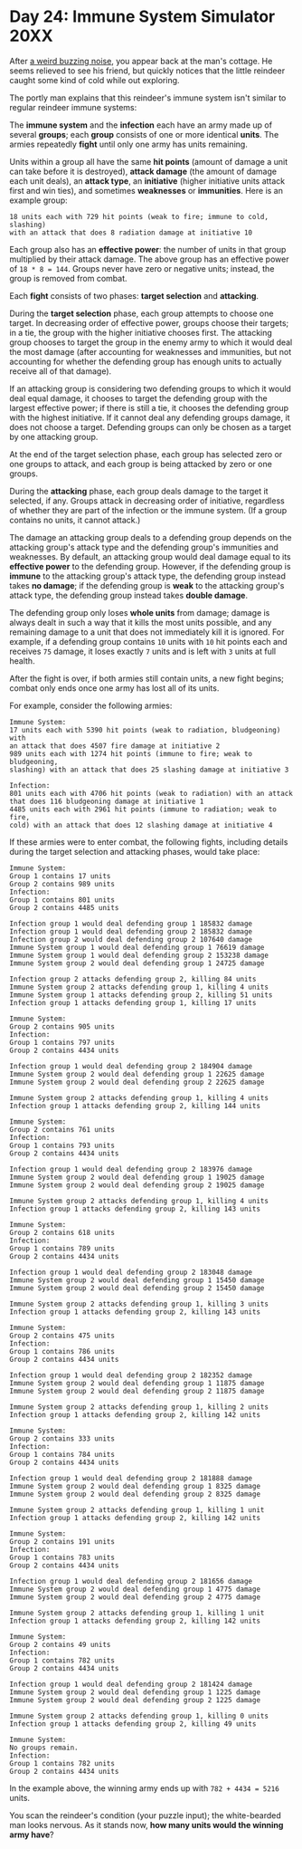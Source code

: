 # Day 24: Immune System Simulator 20XX
After [a weird buzzing noise](https://www.youtube.com/watch?v=NDVjLt_QHL8&t=7), you appear back at the man's cottage. He 
seems relieved to see his friend, but quickly notices that the little reindeer caught some kind of cold while out 
exploring.

The portly man explains that this reindeer's immune system isn't similar to regular reindeer immune systems:

The **immune system** and the **infection** each have an army made up of several **groups**; each **group** consists of 
one or more identical **units**. The armies repeatedly **fight** until only one army has units remaining.

Units within a group all have the same **hit points** (amount of damage a unit can take before it is destroyed), 
**attack damage** (the amount of damage each unit deals), an **attack type**, an **initiative** (higher initiative units 
attack first and win ties), and sometimes **weaknesses** or **immunities**. Here is an example group:
```
18 units each with 729 hit points (weak to fire; immune to cold, slashing)
with an attack that does 8 radiation damage at initiative 10
```
Each group also has an **effective power**: the number of units in that group multiplied by their attack damage. The 
above group has an effective power of `18 * 8 = 144`. Groups never have zero or negative units; instead, the group is 
removed from combat.

Each **fight** consists of two phases: **target selection** and **attacking**.

During the **target selection** phase, each group attempts to choose one target. In decreasing order of effective power, 
groups choose their targets; in a tie, the group with the higher initiative chooses first. The attacking group chooses 
to target the group in the enemy army to which it would deal the most damage (after accounting for weaknesses and 
immunities, but not accounting for whether the defending group has enough units to actually receive all of that damage).

If an attacking group is considering two defending groups to which it would deal equal damage, it chooses to target the 
defending group with the largest effective power; if there is still a tie, it chooses the defending group with the 
highest initiative. If it cannot deal any defending groups damage, it does not choose a target. Defending groups can 
only be chosen as a target by one attacking group.

At the end of the target selection phase, each group has selected zero or one groups to attack, and each group is being 
attacked by zero or one groups.

During the **attacking** phase, each group deals damage to the target it selected, if any. Groups attack in decreasing 
order of initiative, regardless of whether they are part of the infection or the immune system. (If a group contains no 
units, it cannot attack.)

The damage an attacking group deals to a defending group depends on the attacking group's attack type and the defending 
group's immunities and weaknesses. By default, an attacking group would deal damage equal to its **effective power** to 
the defending group. However, if the defending group is **immune** to the attacking group's attack type, the defending 
group instead takes **no damage**; if the defending group is **weak** to the attacking group's attack type, the 
defending group instead takes **double damage**.

The defending group only loses **whole units** from damage; damage is always dealt in such a way that it kills the most 
units possible, and any remaining damage to a unit that does not immediately kill it is ignored. For example, if a 
defending group contains `10` units with `10` hit points each and receives `75` damage, it loses exactly `7` units and 
is left with `3` units at full health.

After the fight is over, if both armies still contain units, a new fight begins; combat only ends once one army has lost 
all of its units.

For example, consider the following armies:
```
Immune System:
17 units each with 5390 hit points (weak to radiation, bludgeoning) with
an attack that does 4507 fire damage at initiative 2
989 units each with 1274 hit points (immune to fire; weak to bludgeoning,
slashing) with an attack that does 25 slashing damage at initiative 3

Infection:
801 units each with 4706 hit points (weak to radiation) with an attack
that does 116 bludgeoning damage at initiative 1
4485 units each with 2961 hit points (immune to radiation; weak to fire,
cold) with an attack that does 12 slashing damage at initiative 4
```
If these armies were to enter combat, the following fights, including details during the target selection and attacking 
phases, would take place:
```
Immune System:
Group 1 contains 17 units
Group 2 contains 989 units
Infection:
Group 1 contains 801 units
Group 2 contains 4485 units

Infection group 1 would deal defending group 1 185832 damage
Infection group 1 would deal defending group 2 185832 damage
Infection group 2 would deal defending group 2 107640 damage
Immune System group 1 would deal defending group 1 76619 damage
Immune System group 1 would deal defending group 2 153238 damage
Immune System group 2 would deal defending group 1 24725 damage

Infection group 2 attacks defending group 2, killing 84 units
Immune System group 2 attacks defending group 1, killing 4 units
Immune System group 1 attacks defending group 2, killing 51 units
Infection group 1 attacks defending group 1, killing 17 units
```
```
Immune System:
Group 2 contains 905 units
Infection:
Group 1 contains 797 units
Group 2 contains 4434 units

Infection group 1 would deal defending group 2 184904 damage
Immune System group 2 would deal defending group 1 22625 damage
Immune System group 2 would deal defending group 2 22625 damage

Immune System group 2 attacks defending group 1, killing 4 units
Infection group 1 attacks defending group 2, killing 144 units
```
```
Immune System:
Group 2 contains 761 units
Infection:
Group 1 contains 793 units
Group 2 contains 4434 units

Infection group 1 would deal defending group 2 183976 damage
Immune System group 2 would deal defending group 1 19025 damage
Immune System group 2 would deal defending group 2 19025 damage

Immune System group 2 attacks defending group 1, killing 4 units
Infection group 1 attacks defending group 2, killing 143 units
```
```
Immune System:
Group 2 contains 618 units
Infection:
Group 1 contains 789 units
Group 2 contains 4434 units

Infection group 1 would deal defending group 2 183048 damage
Immune System group 2 would deal defending group 1 15450 damage
Immune System group 2 would deal defending group 2 15450 damage

Immune System group 2 attacks defending group 1, killing 3 units
Infection group 1 attacks defending group 2, killing 143 units
```
```
Immune System:
Group 2 contains 475 units
Infection:
Group 1 contains 786 units
Group 2 contains 4434 units

Infection group 1 would deal defending group 2 182352 damage
Immune System group 2 would deal defending group 1 11875 damage
Immune System group 2 would deal defending group 2 11875 damage

Immune System group 2 attacks defending group 1, killing 2 units
Infection group 1 attacks defending group 2, killing 142 units
```
```
Immune System:
Group 2 contains 333 units
Infection:
Group 1 contains 784 units
Group 2 contains 4434 units

Infection group 1 would deal defending group 2 181888 damage
Immune System group 2 would deal defending group 1 8325 damage
Immune System group 2 would deal defending group 2 8325 damage

Immune System group 2 attacks defending group 1, killing 1 unit
Infection group 1 attacks defending group 2, killing 142 units
```
```
Immune System:
Group 2 contains 191 units
Infection:
Group 1 contains 783 units
Group 2 contains 4434 units

Infection group 1 would deal defending group 2 181656 damage
Immune System group 2 would deal defending group 1 4775 damage
Immune System group 2 would deal defending group 2 4775 damage

Immune System group 2 attacks defending group 1, killing 1 unit
Infection group 1 attacks defending group 2, killing 142 units
```
```
Immune System:
Group 2 contains 49 units
Infection:
Group 1 contains 782 units
Group 2 contains 4434 units

Infection group 1 would deal defending group 2 181424 damage
Immune System group 2 would deal defending group 1 1225 damage
Immune System group 2 would deal defending group 2 1225 damage

Immune System group 2 attacks defending group 1, killing 0 units
Infection group 1 attacks defending group 2, killing 49 units
```
```
Immune System:
No groups remain.
Infection:
Group 1 contains 782 units
Group 2 contains 4434 units
```
In the example above, the winning army ends up with `782 + 4434 = 5216` units.

You scan the reindeer's condition (your puzzle input); the white-bearded man looks nervous. As it stands now, **how many 
units would the winning army have**?
